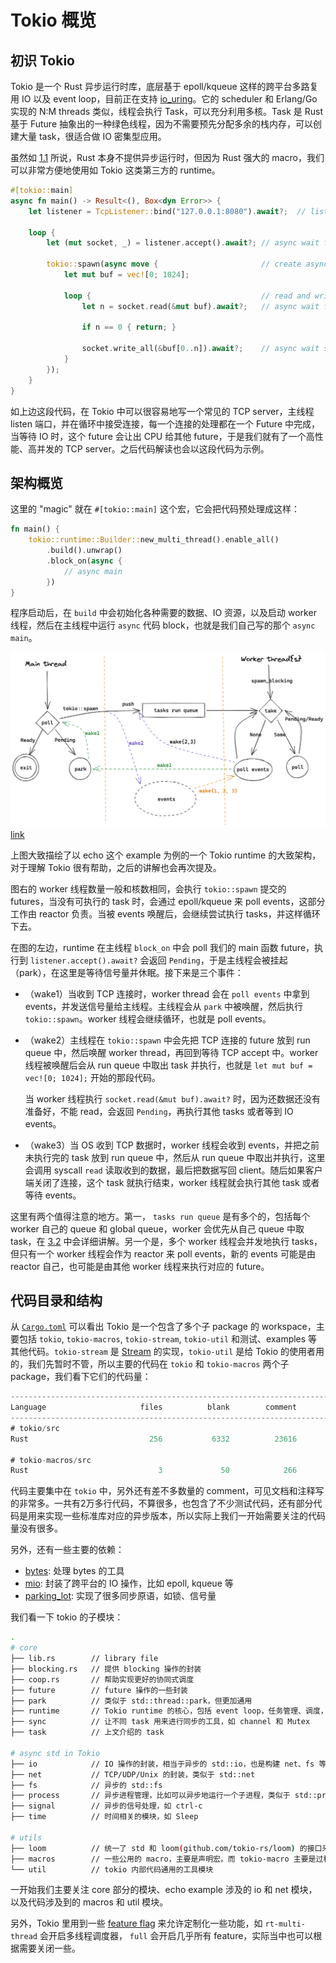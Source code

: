 # Tokio 概览

## 初识 Tokio

Tokio 是一个 Rust 异步运行时库，底层基于 epoll/kqueue 这样的跨平台多路复用 IO 以及 event loop，目前正在支持 [io_uring](https://github.com/tokio-rs/tokio-uring)。它的 scheduler 和 Erlang/Go 实现的 N:M threads 类似，线程会执行 Task，可以充分利用多核。Task 是 Rust 基于 Future 抽象出的一种绿色线程，因为不需要预先分配多余的栈内存，可以创建大量 task，很适合做 IO 密集型应用。

虽然如 [1.1](./01_intro_async.md) 所说，Rust 本身不提供异步运行时，但因为 Rust 强大的 macro，我们可以非常方便地使用如 Tokio 这类第三方的 runtime。

```rust
#[tokio::main]
async fn main() -> Result<(), Box<dyn Error>> {
    let listener = TcpListener::bind("127.0.0.1:8080").await?;  // listen

    loop {
        let (mut socket, _) = listener.accept().await?; // async wait for incoming tcp socket

        tokio::spawn(async move {                       // create async task and let Tokio process it
            let mut buf = vec![0; 1024];

            loop {                                      // read and write data back until EOF
                let n = socket.read(&mut buf).await?;   // async wait for incoming data

                if n == 0 { return; }

                socket.write_all(&buf[0..n]).await?;    // async wait socket is ready to write and write data
            }
        });
    }
}
```

如上边这段代码，在 Tokio 中可以很容易地写一个常见的 TCP server，主线程 listen 端口，并在循环中接受连接，每一个连接的处理都在一个 Future 中完成，当等待 IO 时，这个 future 会让出 CPU 给其他 future，于是我们就有了一个高性能、高并发的 TCP server。之后代码解读也会以这段代码为示例。

## 架构概览

这里的 "magic" 就在 `#[tokio::main]` 这个宏，它会把代码预处理成这样：

```rust
fn main() {
    tokio::runtime::Builder::new_multi_thread().enable_all()
        .build().unwrap()
        .block_on(async {
            // async main
        })
}
```

程序启动后，在 `build` 中会初始化各种需要的数据、IO 资源，以及启动 worker 线程，然后在主线程中运行 `async` 代码 block，也就是我们自己写的那个 `async main`。

![tokio overview](./assets/01_tokio_overview.png)
[link](https://excalidraw.com/#json=5711793527717888,Dc5N5AvwyvKQ7jcngGlmLg)

上图大致描绘了以 echo 这个 example 为例的一个 Tokio runtime 的大致架构，对于理解 Tokio 很有帮助，之后的讲解也会再次提及。

图右的 worker 线程数量一般和核数相同，会执行 `tokio::spawn` 提交的 futures，当没有可执行的 task 时，会通过 epoll/kqueue 来 poll events，这部分工作由 reactor 负责。当被 events 唤醒后，会继续尝试执行 tasks，并这样循环下去。

在图的左边，runtime 在主线程 `block_on` 中会 poll 我们的 main 函数 future，执行到 `listener.accept().await?` 会返回 `Pending`，于是主线程会被挂起（park），在这里是等待信号量并休眠。接下来是三个事件：

* （wake1）当收到 TCP 连接时，worker thread 会在 `poll events` 中拿到 events，并发送信号量给主线程。主线程会从 `park` 中被唤醒，然后执行 `tokio::spawn`。worker 线程会继续循环，也就是 poll events。

* （wake2）主线程在 `tokio::spawn` 中会先把 TCP 连接的 future 放到 run queue 中，然后唤醒 worker thread，再回到等待 TCP accept 中。worker 线程被唤醒后会从 run queue 中取出 task 并执行，也就是 `let mut buf = vec![0; 1024];` 开始的那段代码。

  当 worker 线程执行 `socket.read(&mut buf).await?` 时，因为还数据还没有准备好，不能 read，会返回 `Pending`，再执行其他 tasks 或者等到 IO events。

* （wake3）当 OS 收到 TCP 数据时，worker 线程会收到 events，并把之前未执行完的 task 放到 run queue 中，然后从 run queue 中取出并执行，这里会调用 syscall `read` 读取收到的数据，最后把数据写回 client。随后如果客户端关闭了连接，这个 task 就执行结束，worker 线程就会执行其他 task 或者等待 events。

这里有两个值得注意的地方。第一， `tasks run queue` 是有多个的，包括每个 worker 自己的 queue 和 global queue，worker 会优先从自己 queue 中取 task，在 [3.2](./03_task_scheduler.md) 中会详细讲解。另一个是，多个 worker 线程会并发地执行 tasks，但只有一个 worker 线程会作为 reactor 来 poll events，新的 events 可能是由 reactor 自己，也可能是由其他 worker 线程来执行对应的 future。

## 代码目录和结构

从 [`Cargo.toml`](https://github.com/tokio-rs/tokio/blob/master/Cargo.toml) 可以看出 Tokio 是一个包含了多个子 package 的 workspace，主要包括 `tokio`, `tokio-macros`, `tokio-stream`, `tokio-util` 和测试、examples 等其他代码。`tokio-stream` 是 [Stream](https://docs.rs/futures-core/0.3.14/futures_core/stream/trait.Stream.html) 的实现，`tokio-util` 是给 Tokio 的使用者用的，我们先暂时不管，所以主要的代码在 `tokio` 和 `tokio-macros` 两个子 package，我们看下它们的代码量：

```rust
-------------------------------------------------------------------------------
Language                     files          blank        comment           code
-------------------------------------------------------------------------------
# tokio/src
Rust                           256           6332          23616          26233

# tokio-macros/src
Rust                             3             50            266            410
```

代码主要集中在 `tokio` 中，另外还有差不多数量的 comment，可见文档和注释写的非常多。一共有2万多行代码，不算很多，也包含了不少测试代码，还有部分代码是用来实现一些标准库对应的异步版本，所以实际上我们一开始需要关注的代码量没有很多。

另外，还有一些主要的依赖：

- [bytes](https://github.com/tokio-rs/bytes): 处理 bytes 的工具
- [mio](https://github.com/tokio-rs/mio): 封装了跨平台的 IO 操作，比如 epoll, kqueue 等
- [parking_lot](https://github.com/Amanieu/parking_lot): 实现了很多同步原语，如锁、信号量

我们看一下 tokio 的子模块：

```bash
.
# core
├── lib.rs        // library file
├── blocking.rs   // 提供 blocking 操作的封装
├── coop.rs       // 帮助实现更好的协同式调度
├── future        // future 操作的一些封装
├── park          // 类似于 std::thread::park，但更加通用
├── runtime       // Tokio runtime 的核心，包括 event loop，任务管理、调度，线程池等等
├── sync          // 让不同 task 用来进行同步的工具，如 channel 和 Mutex
├── task          // 上文介绍的 task

# async std in Tokio
├── io            // IO 操作的封装，相当于异步的 std::io，也是构建 net、fs 等子模块的基础
├── net           // TCP/UDP/Unix 的封装，类似于 std::net
├── fs            // 异步的 std::fs
├── process       // 异步进程管理，比如可以异步地运行一个子进程，类似于 std::process
├── signal        // 异步的信号处理，如 ctrl-c
├── time          // 时间相关的模块，如 Sleep

# utils
├── loom          // 统一了 std 和 loom(github.com/tokio-rs/loom) 的接口来方便测试
├── macros        // 一些公用的 macro，主要是声明宏。而 tokio-macro 主要是过程宏
└── util          // tokio 内部代码通用的工具模块
```

一开始我们主要关注 core 部分的模块、echo example 涉及的 io 和 net 模块，以及代码涉及到的 macros 和 util 模块。

另外，Tokio 里用到一些 [feature flag](https://docs.rs/tokio/1.5.0/tokio/index.html#feature-flags) 来允许定制化一些功能，如 `rt-multi-thread` 会开启多线程调度器， `full` 会开启几乎所有 feature，实际当中也可以根据需要关闭一些。
